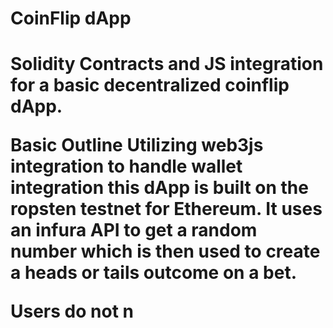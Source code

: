 <h1>CoinFlip dApp<h1>
Solidity Contracts and JS integration for a basic decentralized coinflip dApp.

Basic Outline
Utilizing web3js integration to handle wallet integration this dApp is built on the
ropsten testnet for Ethereum. It uses an infura API to get a random number which is then
used to create a heads or tails outcome on a bet. 

Users do not n

